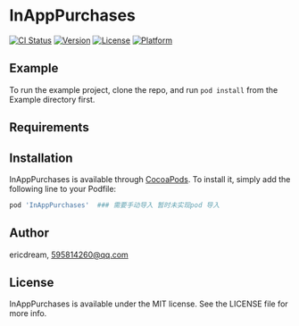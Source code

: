 # InAppPurchases

[![CI Status](https://img.shields.io/travis/ericdream/InAppPurchases.svg?style=flat)](https://travis-ci.org/ericdream/InAppPurchases)
[![Version](https://img.shields.io/cocoapods/v/InAppPurchases.svg?style=flat)](https://cocoapods.org/pods/InAppPurchases)
[![License](https://img.shields.io/cocoapods/l/InAppPurchases.svg?style=flat)](https://cocoapods.org/pods/InAppPurchases)
[![Platform](https://img.shields.io/cocoapods/p/InAppPurchases.svg?style=flat)](https://cocoapods.org/pods/InAppPurchases)

## Example

To run the example project, clone the repo, and run `pod install` from the Example directory first.

## Requirements

## Installation

InAppPurchases is available through [CocoaPods](https://cocoapods.org). To install
it, simply add the following line to your Podfile:

```ruby
pod 'InAppPurchases'  ### 需要手动导入 暂时未实现pod 导入
```

## Author

ericdream, 595814260@qq.com

## License

InAppPurchases is available under the MIT license. See the LICENSE file for more info.
